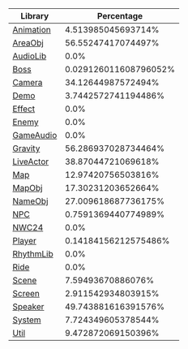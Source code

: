 | Library | Percentage |
| ------------- | ------------- |
| [Animation](https://github.com/shibbo/Petari/blob/main/docs/lib/Animation.md) | 4.513985045693714% |
| [AreaObj](https://github.com/shibbo/Petari/blob/main/docs/lib/AreaObj.md) | 56.55247417074497% |
| [AudioLib](https://github.com/shibbo/Petari/blob/main/docs/lib/AudioLib.md) | 0.0% |
| [Boss](https://github.com/shibbo/Petari/blob/main/docs/lib/Boss.md) | 0.029126011608796052% |
| [Camera](https://github.com/shibbo/Petari/blob/main/docs/lib/Camera.md) | 34.12644987572494% |
| [Demo](https://github.com/shibbo/Petari/blob/main/docs/lib/Demo.md) | 3.7442572741194486% |
| [Effect](https://github.com/shibbo/Petari/blob/main/docs/lib/Effect.md) | 0.0% |
| [Enemy](https://github.com/shibbo/Petari/blob/main/docs/lib/Enemy.md) | 0.0% |
| [GameAudio](https://github.com/shibbo/Petari/blob/main/docs/lib/GameAudio.md) | 0.0% |
| [Gravity](https://github.com/shibbo/Petari/blob/main/docs/lib/Gravity.md) | 56.286937028734464% |
| [LiveActor](https://github.com/shibbo/Petari/blob/main/docs/lib/LiveActor.md) | 38.87044721069618% |
| [Map](https://github.com/shibbo/Petari/blob/main/docs/lib/Map.md) | 12.97420756503816% |
| [MapObj](https://github.com/shibbo/Petari/blob/main/docs/lib/MapObj.md) | 17.30231203652664% |
| [NameObj](https://github.com/shibbo/Petari/blob/main/docs/lib/NameObj.md) | 27.009618687736175% |
| [NPC](https://github.com/shibbo/Petari/blob/main/docs/lib/NPC.md) | 0.7591369440774989% |
| [NWC24](https://github.com/shibbo/Petari/blob/main/docs/lib/NWC24.md) | 0.0% |
| [Player](https://github.com/shibbo/Petari/blob/main/docs/lib/Player.md) | 0.14184156212575486% |
| [RhythmLib](https://github.com/shibbo/Petari/blob/main/docs/lib/RhythmLib.md) | 0.0% |
| [Ride](https://github.com/shibbo/Petari/blob/main/docs/lib/Ride.md) | 0.0% |
| [Scene](https://github.com/shibbo/Petari/blob/main/docs/lib/Scene.md) | 7.59493670886076% |
| [Screen](https://github.com/shibbo/Petari/blob/main/docs/lib/Screen.md) | 2.911542934803915% |
| [Speaker](https://github.com/shibbo/Petari/blob/main/docs/lib/Speaker.md) | 49.743881616391576% |
| [System](https://github.com/shibbo/Petari/blob/main/docs/lib/System.md) | 7.724349605378544% |
| [Util](https://github.com/shibbo/Petari/blob/main/docs/lib/Util.md) | 9.472872069150396% |
